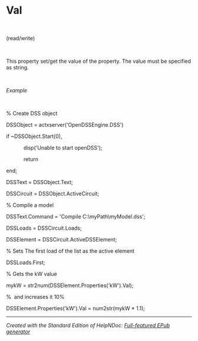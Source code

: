 # Val

&nbsp;

(read/write)

&nbsp;

This property set/get the value of the property. The value must be specified as string.

&nbsp;

*Example*

&nbsp;

% Create DSS object

DSSObject = actxserver('OpenDSSEngine.DSS')

if ~DSSObject.Start(0),

&nbsp; &nbsp; &nbsp; &nbsp; &nbsp; &nbsp; disp('Unable to start openDSS');

&nbsp; &nbsp; &nbsp; &nbsp; &nbsp; &nbsp; return

end;

DSSText = DSSObject.Text;

DSSCircuit = DSSObject.ActiveCircuit;

% Compile a model &nbsp; &nbsp;

DSSText.Command = 'Compile C:\\myPath\\myModel.dss';

DSSLoads = DSSCircuit.Loads;

DSSElement = DSSCircuit.ActiveDSSElement;

% Sets The first load of the list as the active element

DSSLoads.First;

% Gets the kW value

mykW = str2num(DSSElement.Properties('kW').Val);

%&nbsp; and increases it 10%

DSSElement.Properties('kW').Val = num2str(mykW \* 1.1);


***
_Created with the Standard Edition of HelpNDoc: [Full-featured EPub generator](<https://www.helpndoc.com/create-epub-ebooks>)_
